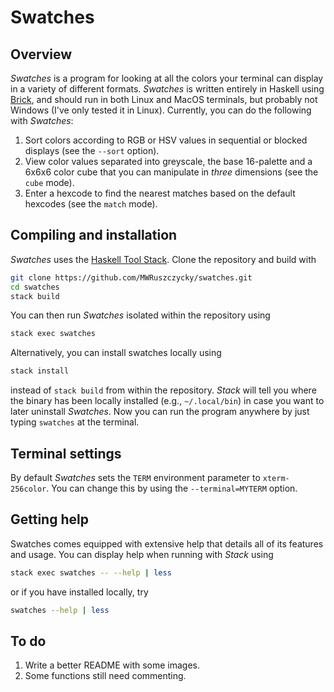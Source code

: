 # Swatches

## Overview

*Swatches* is a program for looking at all the colors your terminal can display in a variety of different formats. *Swatches* is written entirely in Haskell using [Brick](https://hackage.haskell.org/package/brick), and should run in both Linux and MacOS terminals, but probably not Windows (I've only tested it in Linux). Currently, you can do the following with *Swatches*:
1. Sort colors according to RGB or HSV values in sequential or blocked displays (see the `--sort` option).
2. View color values separated into greyscale, the base 16-palette and a 6x6x6 color cube that you can manipulate in *three* dimensions (see the `cube` mode).
3. Enter a hexcode to find the nearest matches based on the default hexcodes (see the `match` mode).

## Compiling and installation

*Swatches* uses the [Haskell Tool Stack](https://docs.haskellstack.org/en/stable/README/). Clone the repository and build with
```sh
git clone https://github.com/MWRuszczycky/swatches.git
cd swatches
stack build
```
You can then run *Swatches* isolated within the repository using
```sh
stack exec swatches
```
Alternatively, you can install swatches locally using
```sh
stack install
```
instead of `stack build` from within the repository. *Stack* will tell you where the binary has been locally installed (e.g., `~/.local/bin`) in case you want to later uninstall *Swatches*. Now you can run the program anywhere by just typing `swatches` at the terminal.

## Terminal settings

By default *Swatches* sets the `TERM` environment parameter to `xterm-256color`. You can change this by using the `--terminal=MYTERM` option.

## Getting help

Swatches comes equipped with extensive help that details all of its features and usage. You can display help when running with *Stack* using
```sh
stack exec swatches -- --help | less
```
or if you have installed locally, try
```sh
swatches --help | less
```

## To do

1. Write a better README with some images.
2. Some functions still need commenting.
